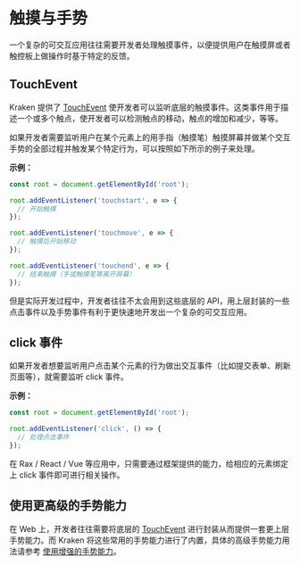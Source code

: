 # 触摸与手势

一个复杂的可交互应用往往需要开发者处理触摸事件，以便提供用户在触摸屏或者触控板上做操作时基于特定的反馈。

## TouchEvent

Kraken 提供了 [TouchEvent](https://developer.mozilla.org/zh-CN/docs/Web/API/TouchEvent) 使开发者可以监听底层的触摸事件。这类事件用于描述一个或多个触点，使开发者可以检测触点的移动，触点的增加和减少，等等。

如果开发者需要监听用户在某个元素上的用手指（触摸笔）触摸屏幕并做某个交互手势的全部过程并触发某个特定行为，可以按照如下所示的例子来处理。

**示例：**

```js
const root = document.getElementById('root');

root.addEventListener('touchstart', e => {
  // 开始触摸
});

root.addEventListener('touchmove', e => {
  // 触摸后开始移动
});

root.addEventListener('touchend', e => {
  // 结束触摸（手或触摸笔等离开屏幕）
});
```

但是实际开发过程中，开发者往往不太会用到这些底层的 API，用上层封装的一些点击事件以及手势事件有利于更快速地开发出一个复杂的可交互应用。

## click 事件

如果开发者想要监听用户点击某个元素的行为做出交互事件（比如提交表单、刷新页面等），就需要监听 click 事件。

**示例：**

```js
const root = document.getElementById('root');

root.addEventListener('click', () => {
  // 处理点击事件
});
```

在 Rax / React / Vue 等应用中，只需要通过框架提供的能力，给相应的元素绑定上 click 事件即可进行相关操作。

## 使用更高级的手势能力

在 Web 上，开发者往往需要将底层的 [TouchEvent](https://developer.mozilla.org/zh-CN/docs/Web/API/TouchEvent) 进行封装从而提供一套更上层手势能力。而 Kraken 将这些常用的手势能力进行了内置，具体的高级手势能力用法请参考 [使用增强的手势能力](/guide/advanced/gesture)。
